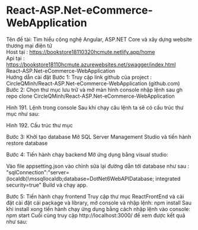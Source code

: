 # React-ASP.Net-eCommerce-WebApplication

Tên đề tài: Tìm hiểu công nghệ Angular, ASP.NET Core và xây dựng website thương mại điện tử<br>
Host tại : https://bookstore18110320hcmute.netlify.app/home <br>
Api tại : https://bookstore18110hcmute.azurewebsites.net/swagger/index.html <br>
React-ASP.Net-eCommerce-WebApplication <br>
Hướng dẫn cài đặt
Bước 1: Truy cập link github của project : CircleQMinh/React-ASP.Net-eCommerce-WebApplication (github.com)
Bước 2: Chọn thư mục lưu trữ và mở màn hình console nhập lệnh sau 
gh repo clone CircleQMinh/React-ASP.Net-eCommerce-WebApplication
 
Hình 191. Lệnh trong console
Sau khi chạy câu lệnh ta sẽ có cấu trúc thư mục như sau:
 
Hình 192. Cấu trúc thư mục

Bước 3: Khởi tạo database
Mở SQL Server Management Studio và tiến hành restore database

Bước 4: Tiến hành chạy backend
Mở ứng dụng bằng visual studio:

Vào file appsetting.json vào chỉnh sửa lại đường dẫn tới database như sau : 
"sqlConnection":"server=(localdb)\\mssqllocaldb;database=DotNet6WebAPIDatabase; integrated security=true"
Build và chạy app.

Bước 5: Tiến hành chạy frontend
Truy cập thư mục ReactFrontEnd và cài đặt cài đặt cái package và library, mở console và nhập lệnh: 
npm install
Sau khi install xong tiến hành chạy ứng dụng bằng cách nhập lệnh vào console:
npm start
Cuối cùng truy cập http://localhost:3000/ để xem được kết quả như sau:

